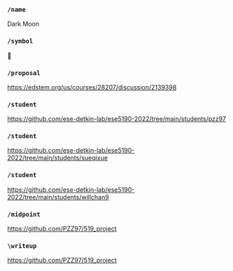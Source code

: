 ### `/name`
Dark Moon
### `/symbol`
🌚
### `/proposal`
https://edstem.org/us/courses/28207/discussion/2139398
### `/student`
https://github.com/ese-detkin-lab/ese5190-2022/tree/main/students/pzz97
### `/student`
https://github.com/ese-detkin-lab/ese5190-2022/tree/main/students/sueqixue
### `/student`
https://github.com/ese-detkin-lab/ese5190-2022/tree/main/students/willchan9
### `/midpoint`
https://github.com/PZZ97/519_project
### `\writeup`
https://github.com/PZZ97/519_project
